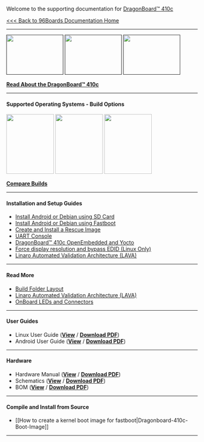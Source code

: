 Welcome to the supporting documentation for [DragonBoard™ 410c](https://www.96boards.org/products/ce/dragonboard410c/)

[<<< Back to 96Boards Documentation Home](https://github.com/96boards/documentation/wiki)


***
[<img src="http://i.imgur.com/VH1IfZC.png" data-canonical-src="http://i.imgur.com/VH1IfZC.png" width="150" height="105" />]()
[<img src="http://i.imgur.com/sGgyPpT.png" data-canonical-src="http://i.imgur.com/sGgyPpT.png" width="150" height="105" />]()
[<img src="http://i.imgur.com/E1vGqle.png" data-canonical-src="http://i.imgur.com/E1vGqle.png" width="150" height="105" />]()

[**Read About the DragonBoard™ 410c**](https://github.com/96boards/documentation/wiki/About-DragonBoard™-410c)

***

#### Supported Operating Systems - Build Options
[<img src="http://i.imgur.com/jl4GG0d.png" data-canonical-src="http://i.imgur.com/jl4GG0d.png" width="125" height="157" />](https://github.com/96boards/documentation/wiki/DragonBoard™-410c-RP-Debian-Fastboot)
[<img src="http://i.imgur.com/7rrS2JR.png" data-canonical-src="http://i.imgur.com/7rrS2JR.png" width="125" height="157" />](https://github.com/96boards/documentation/wiki/DragonBoard™-410c-Linaro-Debian-Download)
[<img src="http://i.imgur.com/dnsIEuC.png" data-canonical-src="http://i.imgur.com/dnsIEuC.png" width="125" height="157" />](https://github.com/sdrobertw/test-wiki-/wiki/DragonBoard™-410c-Qualcomm-Home)

[**Compare Builds**]()

***
#### Installation and Setup Guides

- [Install Android or Debian using SD Card](https://github.com/96boards/documentation/wiki/Dragonboard-410c-Installation-Guide-for-Linux-and-Android#install-android-or-debian-from-an-sd-card)
- [Install Android or Debian using Fastboot](https://github.com/96boards/documentation/wiki/Dragonboard-410c-Installation-Guide-for-Linux-and-Android#install-android-or-debian-using-fastboot)
- [Create and Install a Rescue Image](https://github.com/96boards/documentation/wiki/Dragonboard-410c-Installation-Guide-for-Linux-and-Android#create--install-a-rescue-image)
- [UART Console](https://github.com/96boards/documentation/wiki/Dragonboard-410c-Installation-Guide-for-Linux-and-Android#setting-up-the-uart-console)
- [DragonBoard™ 410c OpenEmbedded and Yocto](https://github.com/96boards/documentation/wiki/Dragonboard-410c-OpenEmbedded-and-Yocto)
- [Force display resolution and bypass EDID (Linux Only)](https://github.com/96boards/documentation/wiki/How-to-force-display-resolution-and-bypass-EDID)
- [Linaro Automated Validation Architecture (LAVA)](https://github.com/96boards/documentation/wiki/D410CLAVA)



***

#### Read More

- [Build Folder Layout](https://github.com/96boards/documentation/wiki/Dragonboard-410c-Installation-Guide-for-Linux-and-Android#understanding-build-folder-layout)
- [Linaro Automated Validation Architecture (LAVA)](https://wiki.linaro.org/LAVA)
- [OnBoard LEDs and Connectors](https://github.com/96boards/documentation/wiki/Dragonboard-410c-Installation-Guide-for-Linux-and-Android#description-of-leds-and-connectors)

***

#### User Guides

- Linux User Guide (<a href="https://github.com/96boards/documentation/blob/master/dragonboard410c/LinuxUserGuide_DragonBoard.pdf" target="_blank">**View**</a>
 / [**Download PDF**](http://linaro.co/96b-linuxuserguide))
- Android User Guide (<a href="https://github.com/96boards/documentation/blob/master/dragonboard410c/AndroidUserGuide_DragonBoard.pdf" target="_blank">**View**</a> / [**Download PDF**](http://linaro.co/96b-androiduserguide))

***

#### Hardware

- Hardware Manual (<a href="https://github.com/96boards/documentation/blob/master/dragonboard410c/HardwareManual_DragonBoard.pdf" target="_blank">**View**</a>
 / [**Download PDF**](http://linaro.co/96b-hwm-db))
- Schematics (<a href="https://github.com/96boards/documentation/blob/master/dragonboard410c/Schematics_DragonBoard.pdf" target="_blank">**View**</a> / [**Download PDF**](http://linaro.co/db410c-schematics))
- BOM (<a href="https://github.com/96boards/documentation/blob/master/dragonboard410c/DragonBoard410c_BOM.pdf" target="_blank">**View**</a> / [**Download PDF**](http://linaro.co/dragonboard410c-bom))
    
***

#### Compile and Install from Source

- [[How to create a kernel boot image for fastboot|Dragonboard-410c-Boot-Image]]

***